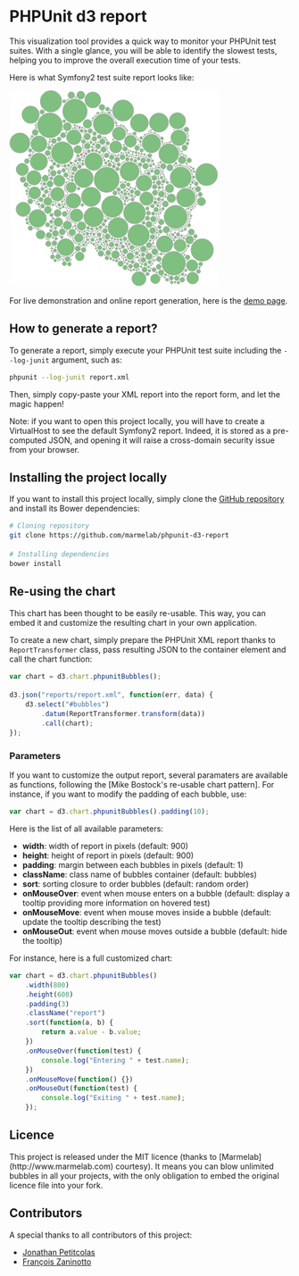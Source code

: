 # PHPUnit d3 report

This visualization tool provides a quick way to monitor your PHPUnit test suites. With a single glance, you will be able to identify the slowest tests, helping you to improve the overall execution time of your tests.

Here is what Symfony2 test suite report looks like:

![Symfony2 test suite, analyzed by PHPUnit D3 report](screenshot.png)

For live demonstration and online report generation, here is the [demo page](http://marmelab.com/phpunit-d3-report/).

## How to generate a report?

To generate a report, simply execute your PHPUnit test suite including the `--log-junit` argument, such as:

``` sh
phpunit --log-junit report.xml
```

Then, simply copy-paste your XML report into the report form, and let the magic happen!

Note: if you want to open this project locally, you will have to create a VirtualHost to see the default Symfony2 report. Indeed, it is stored as a pre-computed JSON, and opening it will raise a cross-domain security issue from your browser.

## Installing the project locally

If you want to install this project locally, simply clone the [GitHub repository](https://github.com/marmelab/phpunit-d3-report) and install its Bower dependencies:

``` sh
# Cloning repository
git clone https://github.com/marmelab/phpunit-d3-report

# Installing dependencies
bower install
```

## Re-using the chart

This chart has been thought to be easily re-usable. This way, you can embed it and customize the resulting chart in your own application.

To create a new chart, simply prepare the PHPUnit XML report thanks to `ReportTransformer` class, pass resulting JSON to the container element and call the chart function:

``` js
var chart = d3.chart.phpunitBubbles();

d3.json("reports/report.xml", function(err, data) {
    d3.select("#bubbles")
        .datum(ReportTransformer.transform(data))
        .call(chart);
});
```
### Parameters

If you want to customize the output report, several paramaters are available as functions, following the [Mike Bostock's re-usable chart pattern]. For instance, if you want to modify the padding of each bubble, use:

``` js
var chart = d3.chart.phpunitBubbles().padding(10);
```

Here is the list of all available parameters:

* **width**: width of report in pixels (default: 900)
* **height**: height of report in pixels (default: 900)
* **padding**: margin between each bubbles in pixels (default: 1)
* **className**: class name of bubbles container (default: bubbles)
* **sort**: sorting closure to order bubbles (default: random order)
* **onMouseOver**: event when mouse enters on a bubble (default: display a tooltip providing more information on hovered test)
* **onMouseMove**: event when mouse moves inside a bubble (default: update the tooltip describing the test)
* **onMouseOut**: event when mouse moves outside a bubble (default: hide the tooltip)

For instance, here is a full customized chart:

``` js
var chart = d3.chart.phpunitBubbles()
    .width(800)
    .height(600)
    .padding(3)
    .className("report")
    .sort(function(a, b) {
        return a.value - b.value;
    })
    .onMouseOver(function(test) {
        console.log("Entering " + test.name);
    })
    .onMouseMove(function() {})
    .onMouseOut(function(test) {
        console.log("Exiting " + test.name);
    });
```

## Licence

<p>This project is released under the MIT licence (thanks to [Marmelab](http://www.marmelab.com) courtesy). It means you can blow unlimited bubbles in all your projects, with the only obligation to embed the original licence file into your fork.</p>

## Contributors

A special thanks to all contributors of this project:

* [Jonathan Petitcolas](http://www.jonathan-petitcolas.com)
* [François Zaninotto](http://redotheweb.com)
